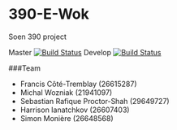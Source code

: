# 390-E-Wok
Soen 390 project

Master  [![Build Status](https://travis-ci.org/mv740/390-E-Wok.svg?branch=master)](https://travis-ci.org/mv740/390-E-Wok)
Develop [![Build Status](https://travis-ci.org/mv740/390-E-Wok.svg?branch=develop)](https://travis-ci.org/mv740/390-E-Wok)

###Team
- Francis Côté-Tremblay (26615287) 
- Michal Wozniak (21941097)
- Sebastian Rafique Proctor-Shah (29649727) 
- Harrison Ianatchkov (26607403)
- Simon Monière (26648568)
